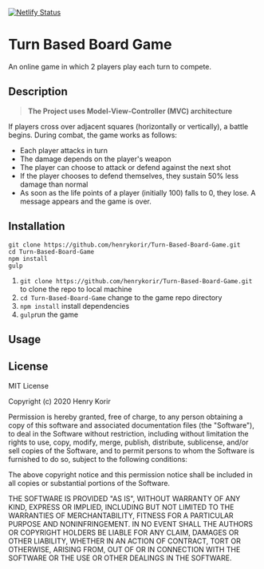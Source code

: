 [![Netlify Status](https://api.netlify.com/api/v1/badges/89a8f1a1-123c-4725-bbcb-5254e2f64d2e/deploy-status)](https://app.netlify.com/sites/vigilant-joliot-e93b16/deploys)
# Turn Based Board Game
An online game in which 2 players play each turn to compete. 
## Description
> **The Project uses Model-View-Controller (MVC) architecture** 

If players cross over adjacent squares (horizontally or vertically), a battle begins.
During combat, the game works as follows:
- Each player attacks in turn
- The damage depends on the player's weapon
- The player can choose to attack or defend against the next shot
- If the player chooses to defend themselves, they sustain 50% less damage than normal
- As soon as the life points of a player (initially 100) falls to 0, they lose. A message appears and the game is over.
## Installation
```
git clone https://github.com/henrykorir/Turn-Based-Board-Game.git
cd Turn-Based-Board-Game
npm install
gulp
```
1. `git clone https://github.com/henrykorir/Turn-Based-Board-Game.git` to clone the repo to local machine
2. `cd Turn-Based-Board-Game` change to the game repo directory
3. `npm install` install dependencies
4. `gulp`run the game
## Usage
## License
MIT License

Copyright (c) 2020 Henry Korir

Permission is hereby granted, free of charge, to any person obtaining a copy
of this software and associated documentation files (the "Software"), to deal
in the Software without restriction, including without limitation the rights
to use, copy, modify, merge, publish, distribute, sublicense, and/or sell
copies of the Software, and to permit persons to whom the Software is
furnished to do so, subject to the following conditions:

The above copyright notice and this permission notice shall be included in all
copies or substantial portions of the Software.

THE SOFTWARE IS PROVIDED "AS IS", WITHOUT WARRANTY OF ANY KIND, EXPRESS OR
IMPLIED, INCLUDING BUT NOT LIMITED TO THE WARRANTIES OF MERCHANTABILITY,
FITNESS FOR A PARTICULAR PURPOSE AND NONINFRINGEMENT. IN NO EVENT SHALL THE
AUTHORS OR COPYRIGHT HOLDERS BE LIABLE FOR ANY CLAIM, DAMAGES OR OTHER
LIABILITY, WHETHER IN AN ACTION OF CONTRACT, TORT OR OTHERWISE, ARISING FROM,
OUT OF OR IN CONNECTION WITH THE SOFTWARE OR THE USE OR OTHER DEALINGS IN THE
SOFTWARE.
